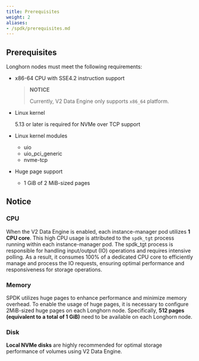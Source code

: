 ```yaml
---
title: Prerequisites
weight: 2
aliases:
- /spdk/prerequisites.md
---
```


## Prerequisites

Longhorn nodes must meet the following requirements:

- x86-64 CPU with SSE4.2 instruction support
  > **NOTICE**
  >
  > Currently, V2 Data Engine only supports `x86_64` platform.

- Linux kernel

  5.13 or later is required for NVMe over TCP support


- Linux kernel modules
  - uio
  - uio_pci_generic
  - nvme-tcp

- Huge page support
  - 1 GiB of 2 MiB-sized pages

## Notice

### CPU

When the V2 Data Engine is enabled, each instance-manager pod utilizes **1 CPU core**. This high CPU usage is attributed to the `spdk_tgt` process running within each instance-manager pod. The spdk_tgt process is responsible for handling input/output (IO) operations and requires intensive polling. As a result, it consumes 100% of a dedicated CPU core to efficiently manage and process the IO requests, ensuring optimal performance and responsiveness for storage operations.

### Memory

SPDK utilizes huge pages to enhance performance and minimize memory overhead. To enable the usage of huge pages, it is necessary to configure 2MiB-sized huge pages on each Longhorn node. Specifically, **512 pages (equivalent to a total of 1 GiB)** need to be available on each Longhorn node.


### Disk

**Local NVMe disks** are highly recommended for optimal storage performance of volumes using V2 Data Engine.